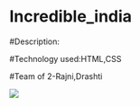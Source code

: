 # Incredible_india

#Description:

#Technology used:HTML,CSS

#Team of 2-Rajni,Drashti

<img src="https://user-images.githubusercontent.com/64978820/87233409-26663f80-c395-11ea-99d2-8415022eeaf7.PNG">
